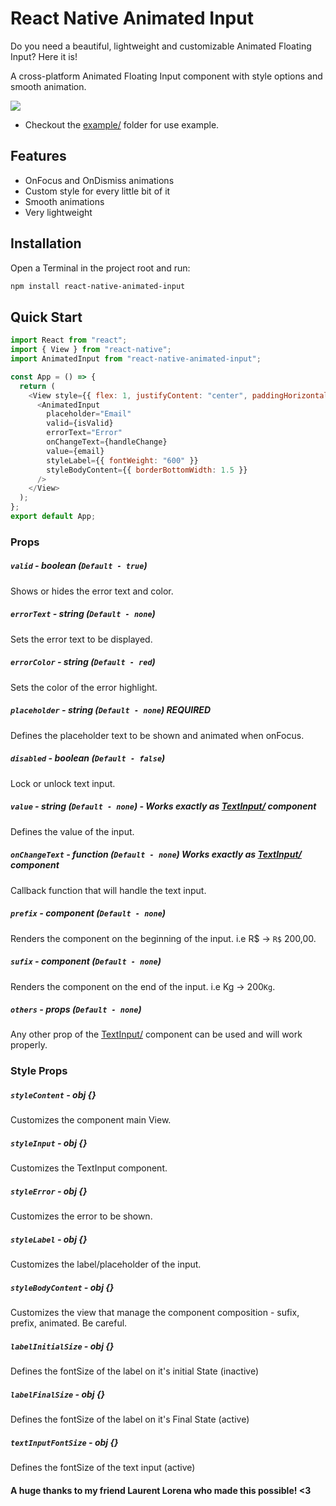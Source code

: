 # React Native Animated Input

Do you need a beautiful, lightweight and customizable Animated Floating Input? Here it is!

A cross-platform Animated Floating Input component with style options and smooth animation.

![](example.gif)

- Checkout the [example/](https://github.com/kcotias/react-native-animated-input/tree/master/examples) folder for use example.

## Features

- OnFocus and OnDismiss animations
- Custom style for every little bit of it
- Smooth animations
- Very lightweight

## Installation

Open a Terminal in the project root and run:

```sh
npm install react-native-animated-input
```

## Quick Start

```js
import React from "react";
import { View } from "react-native";
import AnimatedInput from "react-native-animated-input";

const App = () => {
  return (
    <View style={{ flex: 1, justifyContent: "center", paddingHorizontal: 20 }}>
      <AnimatedInput
        placeholder="Email"
        valid={isValid}
        errorText="Error"
        onChangeText={handleChange}
        value={email}
        styleLabel={{ fontWeight: "600" }}
        styleBodyContent={{ borderBottomWidth: 1.5 }}
      />
    </View>
  );
};
export default App;
```

### Props

##### `valid` - boolean (`Default - true`)

Shows or hides the error text and color.

##### `errorText` - string (`Default - none`)

Sets the error text to be displayed.

##### `errorColor` - string (`Default - red`)

Sets the color of the error highlight.

##### `placeholder` - string (`Default - none`) REQUIRED

Defines the placeholder text to be shown and animated when onFocus.

##### `disabled` - boolean (`Default - false`)

Lock or unlock text input.

##### `value` - string (`Default - none`) - Works exactly as [TextInput/](https://facebook.github.io/react-native/docs/textinput) component

Defines the value of the input.

##### `onChangeText` - function (`Default - none`) Works exactly as [TextInput/](https://facebook.github.io/react-native/docs/textinput) component

Callback function that will handle the text input.

##### `prefix` - component (`Default - none`)

Renders the component on the beginning of the input. i.e <Text>R\$</Text> -> `R$` 200,00.

##### `sufix` - component (`Default - none`)

Renders the component on the end of the input. i.e <Text>Kg</Text> -> 200`Kg`.

##### `others` - props (`Default - none`)

Any other prop of the [TextInput/](https://facebook.github.io/react-native/docs/textinput) component can be used and will work properly.

### Style Props

##### `styleContent` - obj {}

Customizes the component main View.

##### `styleInput` - obj {}

Customizes the TextInput component.

##### `styleError` - obj {}

Customizes the error to be shown.

##### `styleLabel` - obj {}

Customizes the label/placeholder of the input.

##### `styleBodyContent` - obj {}

Customizes the view that manage the component composition - sufix, prefix, animated. Be careful.
##### `labelInitialSize` - obj {}

Defines the fontSize of the label on it's initial State (inactive)
##### `labelFinalSize` - obj {}

Defines the fontSize of the label on it's Final State (active)
##### `textInputFontSize` - obj {}

Defines the fontSize of the text input (active)


#### A huge thanks to my friend Laurent Lorena who made this possible! <3
